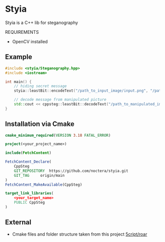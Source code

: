 # Styia

Styia is a C++ lib for steganography

REQUIREMENTS

- OpenCV installed

## Example

```cpp
#include <styia/Steganography.hpp>
#include <iostream>

int main() {
    // hiding secret message
    styia::leastBit::encodeText("/path_to_input_image/input.png", "/path_to_output_image/output.png", "My secret Message");

    // decode message from manipulated picture
    std::cout << cppsteg::leastBit::decodeText("/path_to_manipulated_image/output.png") << std::endl;
}
```

## Installation via Cmake

```cmake
cmake_minimum_required(VERSION 3.18 FATAL_ERROR)

project(<your_project_name>)

include(FetchContent)

FetchContent_Declare(
	CppSteg
	GIT_REPOSITORY	https://github.com/noctera/styia.git
	GIT_TAG		origin/main
)
FetchContent_MakeAvailable(CppSteg)

target_link_libraries(
	<your_target_name>
	PUBLIC CppSteg
)
```

## External

- Cmake files and folder structure taken from this project [5cript/roar](https://github.com/5cript/roar)
